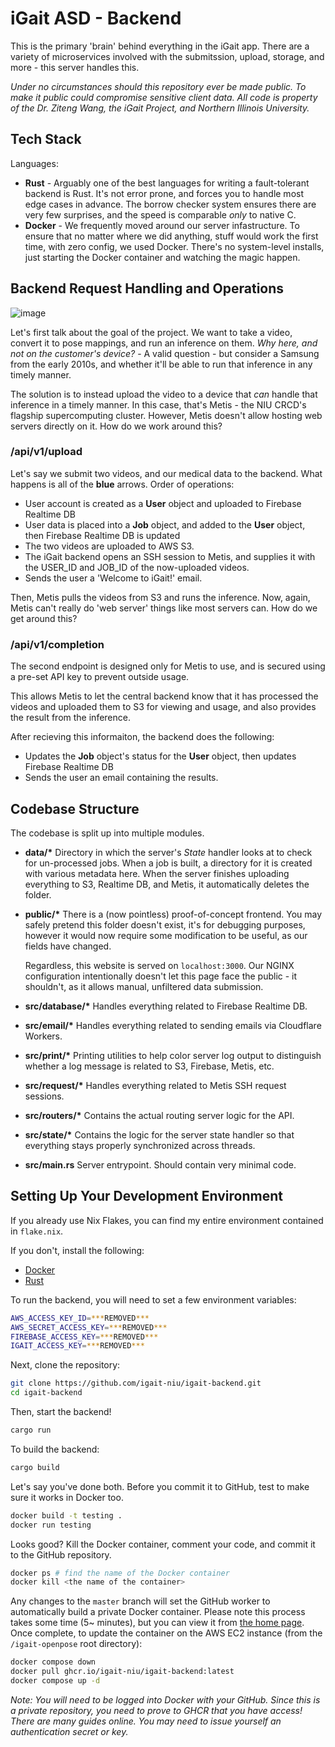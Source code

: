 # iGait ASD - Backend
This is the primary 'brain' behind everything in the iGait app. There are a variety of microservices involved with the submitssion, upload, storage, and more - this server handles this.

*Under no circumstances should this repository ever be made public. To make it public could compromise sensitive client data. All code is property of the Dr. Ziteng Wang, the iGait Project, and Northern Illinois University.*

## Tech Stack
Languages:
- **Rust** - 
  Arguably one of the best languages for writing a fault-tolerant backend is Rust. It's not error prone, and forces you to handle most edge cases in advance. The borrow checker system ensures there are very few surprises, and the speed is comparable *only* to native C.
- **Docker** - 
  We frequently moved around our server infastructure. To ensure that no matter where we did anything, stuff would work the first time, with zero config, we used Docker. There's no system-level installs, just starting the Docker container and watching the magic happen.

## Backend Request Handling and Operations
![image](https://github.com/igait-niu/igait-backend/assets/169108989/a6262923-a3a6-47e1-94d9-297513e1729d)

Let's first talk about the goal of the project. We want to take a video, convert it to pose mappings, and run an inference on them.
*Why here, and not on the customer's device?* - A valid question - but consider a Samsung from the early 2010s, and whether it'll be able to run that inference in any timely manner.

The solution is to instead upload the video to a device that *can* handle that inference in a timely manner. In this case, that's Metis - the NIU CRCD's flagship supercomputing cluster. However, Metis doesn't allow hosting web servers directly on it. How do we work around this?

### /api/v1/upload
Let's say we submit two videos, and our medical data to the backend. What happens is all of the **blue** arrows. 
Order of operations:
- User account is created as a **User** object and uploaded to Firebase Realtime DB
- User data is placed into a **Job** object, and added to the **User** object, then Firebase Realtime DB is updated
- The two videos are uploaded to AWS S3.
- The iGait backend opens an SSH session to Metis, and supplies it with the USER_ID and JOB_ID of the now-uploaded videos.
- Sends the user a 'Welcome to iGait!' email.


Then, Metis pulls the videos from S3 and runs the inference. Now, again, Metis can't really do 'web server' things like most servers can. How do we get around this?

### /api/v1/completion
The second endpoint is designed only for Metis to use, and is secured using a pre-set API key to prevent outside usage.

This allows Metis to let the central backend know that it has processed the videos and uploaded them to S3 for viewing and usage, and also provides the result from the inference.

After recieving this informaiton, the backend does the following:
- Updates the **Job** object's status for the **User** object, then updates Firebase Realtime DB
- Sends the user an email containing the results.

## Codebase Structure
The codebase is split up into multiple modules.

- **data/\***
  Directory in which the server's *State* handler looks at to check for un-processed jobs. When a job is built, a directory for it is created with various metadata here. When the server finishes uploading everything to S3, Realtime DB, and Metis, it automatically deletes the folder.
- **public/\***
  There is a (now pointless) proof-of-concept frontend. You may safely pretend this folder doesn't exist, it's for debugging purposes, however it would now require some modification to be useful, as our fields have changed. 

  Regardless, this website is served on `localhost:3000`. Our NGINX configuration intentionally doesn't let this page face the public - it shouldn't, as it allows manual, unfiltered data submission.
- **src/database/\***
  Handles everything related to Firebase Realtime DB.
- **src/email/\***
  Handles everything related to sending emails via Cloudflare Workers.
- **src/print/\***
  Printing utilities to help color server log output to distinguish whether a log message is related to S3, Firebase, Metis, etc.
- **src/request/\***
  Handles everything related to Metis SSH request sessions.
- **src/routers/\***
  Contains the actual routing server logic for the API.
- **src/state/\***
  Contains the logic for the server state handler so that everything stays properly synchronized across threads.
- **src/main.rs**
  Server entrypoint. Should contain very minimal code.

## Setting Up Your Development Environment
If you already use Nix Flakes, you can find my entire environment contained in `flake.nix`. 

If you don't, install the following:
- [Docker](https://www.docker.com/)
- [Rust](https://www.rust-lang.org/)

To run the backend, you will need to set a few environment variables:
```bash
AWS_ACCESS_KEY_ID=***REMOVED***
AWS_SECRET_ACCESS_KEY=***REMOVED***
FIREBASE_ACCESS_KEY=***REMOVED***
IGAIT_ACCESS_KEY=***REMOVED***
```

Next, clone the repository:
```bash
git clone https://github.com/igait-niu/igait-backend.git
cd igait-backend
```

Then, start the backend!
```bash
cargo run
```

To build the backend:
```bash
cargo build
```

Let's say you've done both. Before you commit it to GitHub, test to make sure it works in Docker too.
```bash
docker build -t testing .
docker run testing
```

Looks good? Kill the Docker container, comment your code, and commit it to the GitHub repository.
```bash
docker ps # find the name of the Docker container
docker kill <the name of the container>
```

Any changes to the `master` branch will set the GitHub worker to automatically build a private Docker container. Please note this process takes some time (5~ minutes), but you can view it from [the home page](https://www.github.com/igait-niu/igait-backend).
Once complete, to update the container on the AWS EC2 instance (from the `/igait-openpose` root directory): 
```bash
docker compose down
docker pull ghcr.io/igait-niu/igait-backend:latest
docker compose up -d
```
*Note: You will need to be logged into Docker with your GitHub. Since this is a private repository, you need to prove to GHCR that you have access! There are many guides online. You may need to issue yourself an authentication secret or key.*
